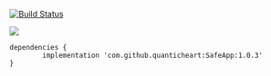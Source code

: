 [![Build Status](https://travis-ci.com/quanticheart/SafeApp.svg?branch=master)](https://travis-ci.com/quanticheart/SafeApp)

[![](https://jitpack.io/v/quanticheart/SafeApp.svg)](https://jitpack.io/#quanticheart/SafeApp)

    dependencies {
	        implementation 'com.github.quanticheart:SafeApp:1.0.3'
	}
